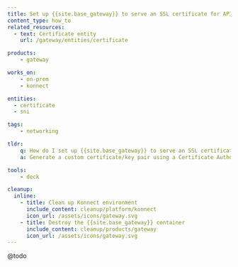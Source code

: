 ```yaml
---
title: Set up {{site.base_gateway}} to serve an SSL certificate for API requests
content_type: how_to
related_resources:
  - text: Certificate entity
    url: /gateway/entities/certificate

products:
    - gateway

works_on:
    - on-prem
    - konnect

entities: 
  - certificate
  - sni

tags:
    - networking

tldr:
    q: How do I set up {{site.base_gateway}} to serve an SSL certificate for API requests?
    a: Generate a custom certificate/key pair using a Certificate Authority (CA) you create. Create a key for your desired host (`kong.lan`) and a CSR, setting the common name to match the hostname. Create a `kong.lan.ext` file and use the file to create a certificate signed with our CA. Then, upload the certificate and key to {{site.base_gateway}} and create an `kong.lan` SNI entity.

tools:
    - deck

cleanup:
  inline:
    - title: Clean up Konnect environment
      include_content: cleanup/platform/konnect
      icon_url: /assets/icons/gateway.svg
    - title: Destroy the {{site.base_gateway}} container
      include_content: cleanup/products/gateway
      icon_url: /assets/icons/gateway.svg
---
```


@todo

<!--content notes:
- Use content from this KB: https://support.konghq.com/support/s/article/How-to-setup-Kong-to-serve-an-SSL-certificate-for-API-requests
-->
